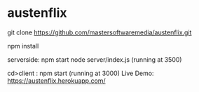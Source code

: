 # austenflix
git clone https://github.com/mastersoftwaremedia/austenflix.git

npm install

serverside: npm start node server/index.js (running at 3500)

cd>client : npm start (running at 3000)
Live Demo: https://austenflix.herokuapp.com/

